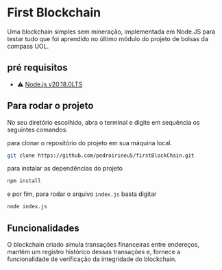 # First Blockchain
Uma blockchain simples sem mineração, implementada em Node.JS para testar tudo que foi aprendido no último módulo do projeto de bolsas da compass UOL. 

## pré requisitos
- ⚠ [Node.js v20.18.0LTS](https://nodejs.org/en)

## Para rodar o projeto
No seu diretório escolhido, abra o terminal e digite em sequência os seguintes comandos:

para clonar o repositório do projeto em sua máquina local.
```bash
git clone https://github.com/pedroirineu5/firstBlockChain.git
```

para instalar as dependências do projeto

```bash
npm install
```

 e por fim, para rodar o arquivo `index.js` basta digitar

```bash
node index.js
```
## Funcionalidades

O blockchain criado simula transações financeiras entre endereços, mantém um registro histórico dessas transações e, fornece a funcionalidade de verificação da integridade do blockchain.

